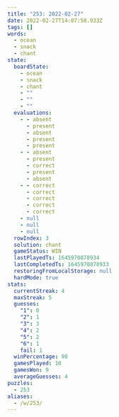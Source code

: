 ```yaml
---
title: "253: 2022-02-27"
date: 2022-02-27T14:07:58.933Z
tags: []
words:
  - ocean
  - snack
  - chant
state:
  boardState:
    - ocean
    - snack
    - chant
    - ""
    - ""
    - ""
  evaluations:
    - - absent
      - present
      - absent
      - present
      - present
    - - absent
      - present
      - correct
      - present
      - absent
    - - correct
      - correct
      - correct
      - correct
      - correct
    - null
    - null
    - null
  rowIndex: 3
  solution: chant
  gameStatus: WIN
  lastPlayedTs: 1645970878934
  lastCompletedTs: 1645970878933
  restoringFromLocalStorage: null
  hardMode: true
stats:
  currentStreak: 4
  maxStreak: 5
  guesses:
    "1": 0
    "2": 1
    "3": 3
    "4": 2
    "5": 2
    "6": 1
    fail: 1
  winPercentage: 90
  gamesPlayed: 10
  gamesWon: 9
  averageGuesses: 4
puzzles:
  - 253
aliases:
  - /w/253/
---
```

<!-- more -->
